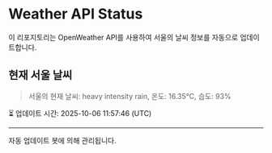 
# Weather API Status

이 리포지토리는 OpenWeather API를 사용하여 서울의 날씨 정보를 자동으로 업데이트합니다.

## 현재 서울 날씨
> 서울의 현재 날씨: heavy intensity rain, 온도: 16.35°C, 습도: 93%

⏳ 업데이트 시간: 2025-10-06 11:57:46 (UTC)

---
자동 업데이트 봇에 의해 관리됩니다.
